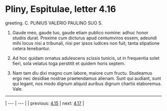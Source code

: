 # Pliny, Espitulae, letter 4.16

greeting. C. PLINIUS VALERIO PAULINO SUO S.



1. Gaude meo, gaude tuo, gaude etiam publico nomine: adhuc honor studiis durat. Proxime cum dicturus apud centumviros essem, adeundi mihi locus nisi a tribunali, nisi per ipsos iudices non fuit; tanta stipatione cetera tenebantur.



2. Ad hoc quidam ornatus adulescens scissis tunicis, ut in frequentia solet fieri, sola velatus toga perstitit et quidem horis septem.



3. Nam tam diu dixi magno cum labore, maiore cum fructu. Studeamus ergo nec desidiae nostrae praetendamus alienam. Sunt qui audiant, sunt qui legant, nos modo dignum aliquid auribus dignum chartis elaboremus. Vale.



---

| --- | --- |
| previous: [4.15](../4.15/) | next: [4.17](../4.17/) |